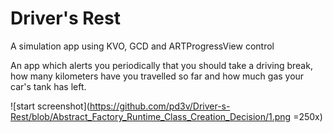 # Driver's Rest
A simulation app using KVO, GCD and ARTProgressView control

An app which alerts you periodically that you should take a driving break, how many kilometers have you travelled so far and how much gas your car's tank has left.

![start screenshot](https://github.com/pd3v/Driver-s-Rest/blob/Abstract_Factory_Runtime_Class_Creation_Decision/1.png =250x)
